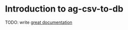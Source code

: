 # Introduction to ag-csv-to-db

TODO: write [great documentation](http://jacobian.org/writing/what-to-write/)
